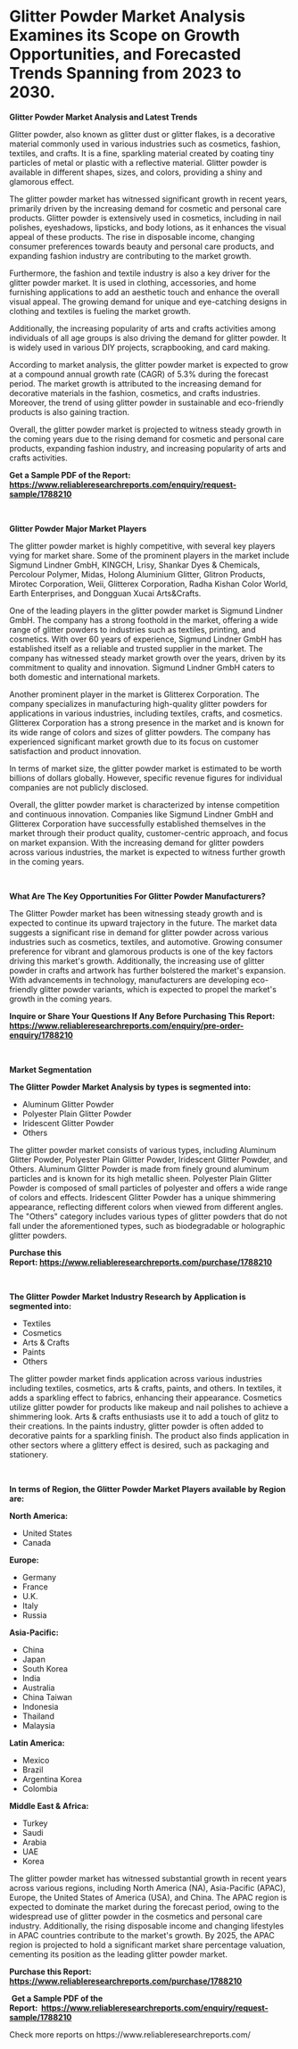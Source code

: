 <p><h1>Glitter Powder Market Analysis Examines its Scope on Growth Opportunities, and Forecasted Trends Spanning from 2023 to 2030.</h1></p><p><strong>Glitter Powder Market Analysis and Latest Trends</strong></p>
<p><p>Glitter powder, also known as glitter dust or glitter flakes, is a decorative material commonly used in various industries such as cosmetics, fashion, textiles, and crafts. It is a fine, sparkling material created by coating tiny particles of metal or plastic with a reflective material. Glitter powder is available in different shapes, sizes, and colors, providing a shiny and glamorous effect.</p><p>The glitter powder market has witnessed significant growth in recent years, primarily driven by the increasing demand for cosmetic and personal care products. Glitter powder is extensively used in cosmetics, including in nail polishes, eyeshadows, lipsticks, and body lotions, as it enhances the visual appeal of these products. The rise in disposable income, changing consumer preferences towards beauty and personal care products, and expanding fashion industry are contributing to the market growth.</p><p>Furthermore, the fashion and textile industry is also a key driver for the glitter powder market. It is used in clothing, accessories, and home furnishing applications to add an aesthetic touch and enhance the overall visual appeal. The growing demand for unique and eye-catching designs in clothing and textiles is fueling the market growth.</p><p>Additionally, the increasing popularity of arts and crafts activities among individuals of all age groups is also driving the demand for glitter powder. It is widely used in various DIY projects, scrapbooking, and card making.</p><p>According to market analysis, the glitter powder market is expected to grow at a compound annual growth rate (CAGR) of 5.3% during the forecast period. The market growth is attributed to the increasing demand for decorative materials in the fashion, cosmetics, and crafts industries. Moreover, the trend of using glitter powder in sustainable and eco-friendly products is also gaining traction.</p><p>Overall, the glitter powder market is projected to witness steady growth in the coming years due to the rising demand for cosmetic and personal care products, expanding fashion industry, and increasing popularity of arts and crafts activities.</p></p>
<p><strong>Get a Sample PDF of the Report:&nbsp; <a href="https://www.reliableresearchreports.com/enquiry/request-sample/1788210">https://www.reliableresearchreports.com/enquiry/request-sample/1788210</a></strong></p>
<p>&nbsp;</p>
<p><strong>Glitter Powder Major Market Players</strong></p>
<p><p>The glitter powder market is highly competitive, with several key players vying for market share. Some of the prominent players in the market include Sigmund Lindner GmbH, KINGCH, Lrisy, Shankar Dyes & Chemicals, Percolour Polymer, Midas, Holong Aluminium Glitter, Glitron Products, Mirotec Corporation, Weii, Glitterex Corporation, Radha Kishan Color World, Earth Enterprises, and Dongguan Xucai Arts&Crafts.</p><p>One of the leading players in the glitter powder market is Sigmund Lindner GmbH. The company has a strong foothold in the market, offering a wide range of glitter powders to industries such as textiles, printing, and cosmetics. With over 60 years of experience, Sigmund Lindner GmbH has established itself as a reliable and trusted supplier in the market. The company has witnessed steady market growth over the years, driven by its commitment to quality and innovation. Sigmund Lindner GmbH caters to both domestic and international markets.</p><p>Another prominent player in the market is Glitterex Corporation. The company specializes in manufacturing high-quality glitter powders for applications in various industries, including textiles, crafts, and cosmetics. Glitterex Corporation has a strong presence in the market and is known for its wide range of colors and sizes of glitter powders. The company has experienced significant market growth due to its focus on customer satisfaction and product innovation.</p><p>In terms of market size, the glitter powder market is estimated to be worth billions of dollars globally. However, specific revenue figures for individual companies are not publicly disclosed.</p><p>Overall, the glitter powder market is characterized by intense competition and continuous innovation. Companies like Sigmund Lindner GmbH and Glitterex Corporation have successfully established themselves in the market through their product quality, customer-centric approach, and focus on market expansion. With the increasing demand for glitter powders across various industries, the market is expected to witness further growth in the coming years.</p></p>
<p>&nbsp;</p>
<p><strong>What Are The Key Opportunities For Glitter Powder Manufacturers?</strong></p>
<p><p>The Glitter Powder market has been witnessing steady growth and is expected to continue its upward trajectory in the future. The market data suggests a significant rise in demand for glitter powder across various industries such as cosmetics, textiles, and automotive. Growing consumer preference for vibrant and glamorous products is one of the key factors driving this market's growth. Additionally, the increasing use of glitter powder in crafts and artwork has further bolstered the market's expansion. With advancements in technology, manufacturers are developing eco-friendly glitter powder variants, which is expected to propel the market's growth in the coming years.</p></p>
<p><strong>Inquire or Share Your Questions If Any Before Purchasing This Report: <a href="https://www.reliableresearchreports.com/enquiry/pre-order-enquiry/1788210">https://www.reliableresearchreports.com/enquiry/pre-order-enquiry/1788210</a></strong></p>
<p>&nbsp;</p>
<p><strong>Market Segmentation</strong></p>
<p><strong>The Glitter Powder Market Analysis by types is segmented into:</strong></p>
<p><ul><li>Aluminum Glitter Powder</li><li>Polyester Plain Glitter Powder</li><li>Iridescent Glitter Powder</li><li>Others</li></ul></p>
<p><p>The glitter powder market consists of various types, including Aluminum Glitter Powder, Polyester Plain Glitter Powder, Iridescent Glitter Powder, and Others. Aluminum Glitter Powder is made from finely ground aluminum particles and is known for its high metallic sheen. Polyester Plain Glitter Powder is composed of small particles of polyester and offers a wide range of colors and effects. Iridescent Glitter Powder has a unique shimmering appearance, reflecting different colors when viewed from different angles. The "Others" category includes various types of glitter powders that do not fall under the aforementioned types, such as biodegradable or holographic glitter powders.</p></p>
<p><strong>Purchase this Report:&nbsp;<a href="https://www.reliableresearchreports.com/purchase/1788210">https://www.reliableresearchreports.com/purchase/1788210</a></strong></p>
<p>&nbsp;</p>
<p><strong>The Glitter Powder Market Industry Research by Application is segmented into:</strong></p>
<p><ul><li>Textiles</li><li>Cosmetics</li><li>Arts & Crafts</li><li>Paints</li><li>Others</li></ul></p>
<p><p>The glitter powder market finds application across various industries including textiles, cosmetics, arts & crafts, paints, and others. In textiles, it adds a sparkling effect to fabrics, enhancing their appearance. Cosmetics utilize glitter powder for products like makeup and nail polishes to achieve a shimmering look. Arts & crafts enthusiasts use it to add a touch of glitz to their creations. In the paints industry, glitter powder is often added to decorative paints for a sparkling finish. The product also finds application in other sectors where a glittery effect is desired, such as packaging and stationery.</p></p>
<p>&nbsp;</p>
<p><strong>In terms of Region, the Glitter Powder Market Players available by Region are:</strong></p>
<p>
    <p> <strong> North America: </strong>
        <ul>
            <li>United States</li>
            <li>Canada</li>
        </ul>
        </p> 
    <p> <strong> Europe: </strong>
        <ul>
            <li>Germany</li>
            <li>France</li>
            <li>U.K.</li>
            <li>Italy</li>
            <li>Russia</li>
        </ul>
        </p> 
    <p> <strong> Asia-Pacific: </strong>
        <ul>
            <li>China</li>
            <li>Japan</li>
            <li>South Korea</li>
            <li>India</li>
            <li>Australia</li>
            <li>China Taiwan</li>
            <li>Indonesia</li>
            <li>Thailand</li>
            <li>Malaysia</li>
        </ul>
        </p> 
    <p> <strong> Latin America: </strong>
        <ul>
            <li>Mexico</li>
            <li>Brazil</li>
            <li>Argentina Korea</li>
            <li>Colombia</li>
        </ul>
        </p> 
    <p> <strong> Middle East & Africa: </strong>
        <ul>
            <li>Turkey</li>
            <li>Saudi</li>
            <li>Arabia</li>
            <li>UAE</li>
            <li>Korea</li>
        </ul>
    </p>
    </p>
<p><p>The glitter powder market has witnessed substantial growth in recent years across various regions, including North America (NA), Asia-Pacific (APAC), Europe, the United States of America (USA), and China. The APAC region is expected to dominate the market during the forecast period, owing to the widespread use of glitter powder in the cosmetics and personal care industry. Additionally, the rising disposable income and changing lifestyles in APAC countries contribute to the market's growth. By 2025, the APAC region is projected to hold a significant market share percentage valuation, cementing its position as the leading glitter powder market.</p></p>
<p><strong>Purchase this Report: <a href="https://www.reliableresearchreports.com/purchase/1788210">https://www.reliableresearchreports.com/purchase/1788210</a></strong></p>
<p>&nbsp;<strong>Get a Sample PDF of the Report:&nbsp;&nbsp;<a href="https://www.reliableresearchreports.com/enquiry/request-sample/1788210">https://www.reliableresearchreports.com/enquiry/request-sample/1788210</a></strong></p>
<p><strong></strong></p>
<p>Check more reports on https://www.reliableresearchreports.com/</p>